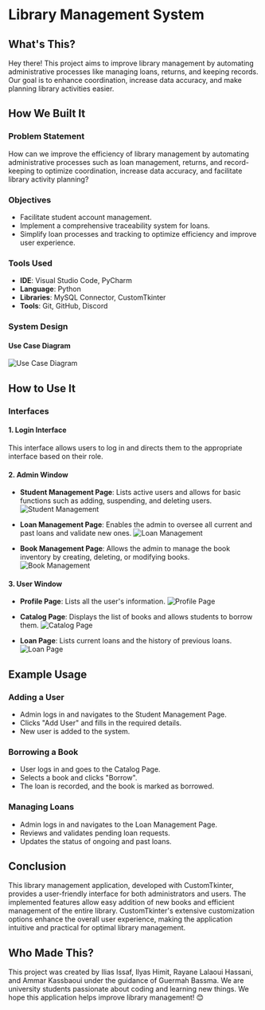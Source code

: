 # Library Management System

## What's This?

Hey there! This project aims to improve library management by automating administrative processes like managing loans, returns, and keeping records. Our goal is to enhance coordination, increase data accuracy, and make planning library activities easier.

## How We Built It

### Problem Statement
How can we improve the efficiency of library management by automating administrative processes such as loan management, returns, and record-keeping to optimize coordination, increase data accuracy, and facilitate library activity planning?

### Objectives
- Facilitate student account management.
- Implement a comprehensive traceability system for loans.
- Simplify loan processes and tracking to optimize efficiency and improve user experience.

### Tools Used
- **IDE**: Visual Studio Code, PyCharm
- **Language**: Python
- **Libraries**: MySQL Connector, CustomTkinter
- **Tools**: Git, GitHub, Discord

### System Design

#### Use Case Diagram
![Use Case Diagram](path_to_use_case_diagram_image)

## How to Use It

### Interfaces

#### 1. Login Interface
This interface allows users to log in and directs them to the appropriate interface based on their role.

#### 2. Admin Window
- **Student Management Page**: Lists active users and allows for basic functions such as adding, suspending, and deleting users.
  ![Student Management](path_to_student_management_image)

- **Loan Management Page**: Enables the admin to oversee all current and past loans and validate new ones.
  ![Loan Management](path_to_loan_management_image)

- **Book Management Page**: Allows the admin to manage the book inventory by creating, deleting, or modifying books.
  ![Book Management](path_to_book_management_image)

#### 3. User Window
- **Profile Page**: Lists all the user's information.
  ![Profile Page](path_to_profile_page_image)

- **Catalog Page**: Displays the list of books and allows students to borrow them.
  ![Catalog Page](path_to_catalog_page_image)

- **Loan Page**: Lists current loans and the history of previous loans.
  ![Loan Page](path_to_loan_page_image)

## Example Usage

### Adding a User
- Admin logs in and navigates to the Student Management Page.
- Clicks "Add User" and fills in the required details.
- New user is added to the system.

### Borrowing a Book
- User logs in and goes to the Catalog Page.
- Selects a book and clicks "Borrow".
- The loan is recorded, and the book is marked as borrowed.

### Managing Loans
- Admin logs in and navigates to the Loan Management Page.
- Reviews and validates pending loan requests.
- Updates the status of ongoing and past loans.

## Conclusion

This library management application, developed with CustomTkinter, provides a user-friendly interface for both administrators and users. The implemented features allow easy addition of new books and efficient management of the entire library. CustomTkinter's extensive customization options enhance the overall user experience, making the application intuitive and practical for optimal library management.

## Who Made This?

This project was created by Ilias Issaf, Ilyas Himit, Rayane Lalaoui Hassani, and Ammar Kassbaoui under the guidance of Guermah Bassma. We are university students passionate about coding and learning new things. We hope this application helps improve library management! 😊

